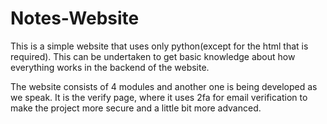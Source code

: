 # Notes-Website
This is a simple website that uses only python(except for the html that is required). This can be undertaken to get basic knowledge about how everything works in the backend of the website.

The website consists of 4 modules and another one is being developed as we speak. It is  the verify page, where it uses 2fa for email verification to make the project more secure and a little bit more advanced.
